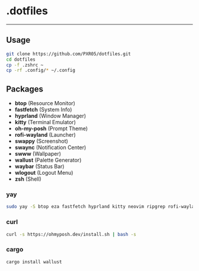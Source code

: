 # .dotfiles
---

## Usage
```sh
git clone https://github.com/PXR05/dotfiles.git
cd dotfiles
cp -f .zshrc ~
cp -rf .config/* ~/.config
```

## Packages
- **btop** (Resource Monitor)
- **fastfetch** (System Info)
- **hyprland** (Window Manager)
- **kitty** (Terminal Emulator)
- **oh-my-posh** (Prompt Theme)
- **rofi-wayland** (Launcher)
- **swappy** (Screenshot)
- **swaync** (Notification Center)
- **swww** (Wallpaper)
- **wallust** (Palette Generator)
- **waybar** (Status Bar)
- **wlogout** (Logout Menu)
- **zsh** (Shell)
  
### yay
```sh
sudo yay -S btop eza fastfetch hyprland kitty neovim ripgrep rofi-wayland swappy swaync swww waybar wlogout zsh
```

### curl
```sh
curl -s https://ohmyposh.dev/install.sh | bash -s
```

### cargo
```sh
cargo install wallust
```
